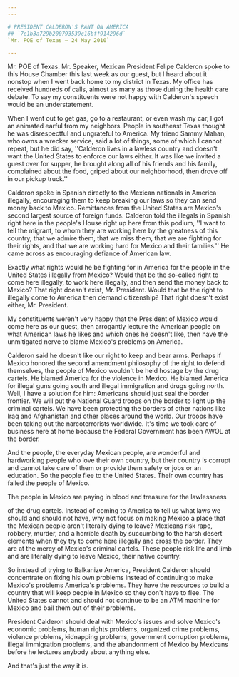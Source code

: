 ```yaml
---
---

# PRESIDENT CALDERON'S RANT ON AMERICA
## `7c1b3a729b200793539c16bff914296d`
`Mr. POE of Texas — 24 May 2010`

---
```



Mr. POE of Texas. Mr. Speaker, Mexican President Felipe Calderon 
spoke to this House Chamber this last week as our guest, but I heard 
about it nonstop when I went back home to my district in Texas. My 
office has received hundreds of calls, almost as many as those during 
the health care debate. To say my constituents were not happy with 
Calderon's speech would be an understatement.

When I went out to get gas, go to a restaurant, or even wash my car, 
I got an animated earful from my neighbors. People in southeast Texas 
thought he was disrespectful and ungrateful to America. My friend Sammy 
Mahan, who owns a wrecker service, said a lot of things, some of which 
I cannot repeat, but he did say, ''Calderon lives in a lawless country 
and doesn't want the United States to enforce our laws either. It was 
like we invited a guest over for supper, he brought along all of his 
friends and his family, complained about the food, griped about our 
neighborhood, then drove off in our pickup truck.''

Calderon spoke in Spanish directly to the Mexican nationals in 
America illegally, encouraging them to keep breaking our laws so they 
can send money back to Mexico. Remittances from the United States are 
Mexico's second largest source of foreign funds. Calderon told the 
illegals in Spanish right here in the people's House right up here from 
this podium, ''I want to tell the migrant, to whom they are working 
here by the greatness of this country, that we admire them, that we 
miss them, that we are fighting for their rights, and that we are 
working hard for Mexico and their families.'' He came across as 
encouraging defiance of American law.

Exactly what rights would he be fighting for in America for the 
people in the United States illegally from Mexico? Would that be the 
so-called right to come here illegally, to work here illegally, and 
then send the money back to Mexico? That right doesn't exist, Mr. 
President. Would that be the right to illegally come to America then 
demand citizenship? That right doesn't exist either, Mr. President.

My constituents weren't very happy that the President of Mexico would 
come here as our guest, then arrogantly lecture the American people on 
what American laws he likes and which ones he doesn't like, then have 
the unmitigated nerve to blame Mexico's problems on America.

Calderon said he doesn't like our right to keep and bear arms. 
Perhaps if Mexico honored the second amendment philosophy of the right 
to defend themselves, the people of Mexico wouldn't be held hostage by 
the drug cartels. He blamed America for the violence in Mexico. He 
blamed America for illegal guns going south and illegal immigration and 
drugs going north. Well, I have a solution for him: Americans should 
just seal the border frontier. We will put the National Guard troops on 
the border to light up the criminal cartels. We have been protecting 
the borders of other nations like Iraq and Afghanistan and other places 
around the world. Our troops have been taking out the narcoterrorists 
worldwide. It's time we took care of business here at home because the 
Federal Government has been AWOL at the border.

And the people, the everyday Mexican people, are wonderful and 
hardworking people who love their own country, but their country is 
corrupt and cannot take care of them or provide them safety or jobs or 
an education. So the people flee to the United States. Their own 
country has failed the people of Mexico.

The people in Mexico are paying in blood and treasure for the 
lawlessness


of the drug cartels. Instead of coming to America to tell us what laws 
we should and should not have, why not focus on making Mexico a place 
that the Mexican people aren't literally dying to leave? Mexicans risk 
rape, robbery, murder, and a horrible death by succumbing to the harsh 
desert elements when they try to come here illegally and cross the 
border. They are at the mercy of Mexico's criminal cartels. These 
people risk life and limb and are literally dying to leave Mexico, 
their native country.

So instead of trying to Balkanize America, President Calderon should 
concentrate on fixing his own problems instead of continuing to make 
Mexico's problems America's problems. They have the resources to build 
a country that will keep people in Mexico so they don't have to flee. 
The United States cannot and should not continue to be an ATM machine 
for Mexico and bail them out of their problems.

President Calderon should deal with Mexico's issues and solve 
Mexico's economic problems, human rights problems, organized crime 
problems, violence problems, kidnapping problems, government corruption 
problems, illegal immigration problems, and the abandonment of Mexico 
by Mexicans before he lectures anybody about anything else.

And that's just the way it is.
